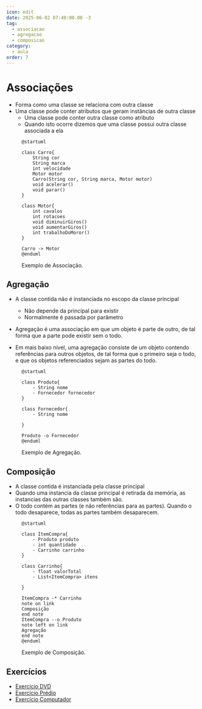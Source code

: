 ```yaml
---
icon: edit
date: 2025-06-02 07:40:00.00 -3
tag:
  - associacao
  - agregacao
  - composicao
category:
  - aula
order: 7
---
```


# Associações
- Forma como uma classe se relaciona com outra classe
- Uma classe pode conter atributos que geram instâncias de outra classe
    - Uma classe pode conter outra classe como atributo
    - Quando isto ocorre dizemos que uma classe possui outra classe associada a ela

    
<figure>

```plantuml {kroki}
@startuml

class Carro{
    String cor
    String marca
    int velocidade
    Motor motor
    Carro(String cor, String marca, Motor motor)
    void acelerar()
    void parar()
}

class Motor{
    int cavalos
    int rotacoes
    void diminuirGiros()
    void aumentarGiros()
    int trabalhoDoMoror()
}

Carro -> Motor 
@enduml
```

<figcaption>Exemplo de Associação.</figcaption>
</figure>

## Agregação
- A classe contida não é instanciada no escopo da classe principal
    - Não depende da principal para existir 
    - Normalmente é passada por parâmetro

- Agregação é uma associação em que um objeto é parte de outro, de tal forma que a parte pode existir sem o todo.
- Em mais baixo nível, uma agregação consiste de um objeto contendo referências para outros objetos, de tal forma que o primeiro seja o todo, e que os objetos referenciados sejam as partes do todo.

<figure>

```plantuml {kroki}
@startuml

class Produto{
    - String nome
    - Fornecedor fornecedor
}

class Fornecedor{
    - String nome
    
}

Produto -o Fornecedor 
@enduml
```

<figcaption>Exemplo de Agregação.</figcaption>
</figure>


## Composição
- A classe contida é instanciada pela classe principal 
- Quando uma instancia da classe principal é retirada da memória, as instancias das outras classes também são.
- O todo contém as partes (e não referências para as partes). Quando o todo desaparece, todas as partes também desaparecem.

<figure>

```plantuml {kroki}
@startuml

class ItemCompra{
    - Produto produto
    - int quantidade
    - Carrinho carrinho
}

class Carrinho{
    - float valorTotal
    - List<ItemCompra> itens
    
}

ItemCompra -* Carrinho 
note on link 
Composição
end note
ItemCompra --o Produto 
note left on link 
Agregação
end note
@enduml
```

<figcaption>Exemplo de Composição.</figcaption>
</figure>


## Exercícios

- [Exercício DVD](exercicios/05_exercicio_modelagem_dvd.md)
- [Exercício Prédio](exercicios/06_exercicio_predio_OO.md)
- [Exercício Computador](exercicios/07_exercicio_modelagem_computador.md)
  
